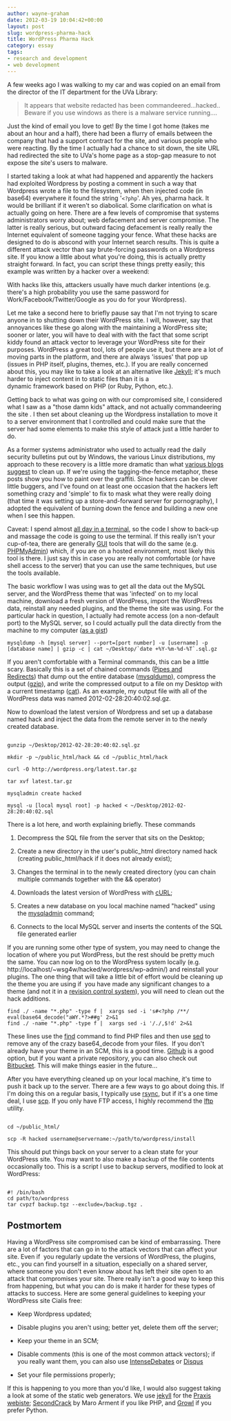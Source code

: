 ```yaml
---
author: wayne-graham
date: 2012-03-19 10:04:42+00:00
layout: post
slug: wordpress-pharma-hack
title: WordPress Pharma Hack
category: essay
tags:
- research and development
- web development
---
```


A few weeks ago I was walking to my car and was copied on an email from the director of the IT department for the UVa Library:


> It appears that website redacted has been commandeered…hacked.. Beware if you use windows as there is a malware service running….


Just the kind of email you love to get! By the time I got home (takes me about an hour and a half), there had been a flurry of emails between the company that had a support contract for the site, and various people who were reacting. By the time I actually had a chance to sit down, the site URL had redirected the site to UVa's home page as a stop-gap measure to not expose the site's users to malware.

I started taking a look at what had happened and apparently the hackers had exploited Wordpress by posting a comment in such a way that Wordpress wrote a file to the filesystem, when then injected code (in base64) everywhere it found the string '`<?php`'. Ah yes, pharma hack. It would be brilliant if it weren't so diabolical. Some clarification on what is actually going on here. There are a few levels of compromise that systems administrators worry about; web defacement and server compromise. The latter is really serious, but outward facing defacement is really really the Internet equivalent of someone tagging your fence. What these hacks are designed to do is abscond with your Internet search results. This is quite a different attack vector than say brute-forcing passwords on a Wordpress site. If you know a little about what you're doing, this is actually pretty straight forward. In fact, you can script these things pretty easily; this example was written by a hacker over a weekend:



With hacks like this, attackers usually have much darker intentions (e.g. there's a high probability you use the same password for Work/Facebook/Twitter/Google as you do for your Wordpress).

Let me take a second here to briefly pause say that I'm not trying to scare anyone in to shutting down their WordPress site. I will, however, say that annoyances like these go along with the maintaining a WordPress site; sooner or later, you will have to deal with with the fact that some script kiddy found an attack vector to leverage your WordPress site for their purposes. WordPress a great tool, lots of people use it, but there are a lot of moving parts in the platform, and there are always 'issues' that pop up (issues in PHP itself, plugins, themes, etc.). If you are really concerned about this, you may like to take a look at an alternative like [Jekyll](http://jekyllrb.com/); it's much harder to inject content in to static files than it is a dynamic framework based on PHP (or Ruby, Python, etc.).

Getting back to what was going on with our compromised site, I considered what I saw as a "those damn kids" attack, and not actually commandeering the site . I then set about cleaning up the Wordpress installation to move it to a server environment that I controlled and could make sure that the server had some elements to make this style of attack just a little harder to do.

As a former systems administrator who used to actually read the daily security bulletins put out by Windows, the various Linux distributions, my approach to these recovery is a little more dramatic than what [various blogs suggest](http://blog.sucuri.net/2010/05/simple-cleanup-solution-for-the-latest-wordpress-hack.html) to clean up. If we're using the tagging-the-fence metaphor, these posts show you how to paint over the graffiti. Since hackers can be clever little buggers, and I've found on at least one occasion that the hackers left something crazy and 'simple' to fix to mask what they were really doing (that time it was setting up a store-and-forward server for pornography), I adopted the equivalent of burning down the fence and building a new one when I see this happen.

Caveat: I spend almost [all day in a terminal](https://scholarslab.org/dh-developer/customizing-bash/), so the code I show to back-up and massage the code is going to use the terminal. If this really isn't your cup-of-tea, there are generally [GUI](http://en.wikipedia.org/wiki/Graphical_user_interface) tools that will do the same (e.g. [PHPMyAdmin](http://www.phpmyadmin.net/home_page/index.php)) which, if you are on a hosted environment, most likely this tool is there. I just say this in case you are really not comfortable (or have shell access to the server) that you can use the same techniques, but use the tools available.

The basic workflow I was using was to get all the data out the MySQL server, and the WordPress theme that was 'infected' on to my local machine, download a fresh version of WordPress, import the WordPress data, reinstall any needed plugins, and the theme the site was using. For the particular hack in question, I actually had remote access (on a non-default port) to the MySQL server, so I could actually pull the data directly from the machine to my computer ([as a gist](https://gist.github.com/883062))

```
mysqldump -h [mysql server] --port=[port number] -u [username] -p [database name] | gzip -c | cat ~/Desktop/`date +%Y-%m-%d-%T`.sql.gz
```

If you aren't comfortable with a Terminal commands, this can be a little scary. Basically this is a set of chained commands ([Pipes and Redirects](http://www.westwind.com/reference/os-x/commandline/pipes.html)) that dump out the entire database ([mysqldump](http://dev.mysql.com/doc/refman/5.1/en/mysqldump.html)), compress the output ([gzip](http://www.gzip.org/)), and write the compressed output to a file on my Desktop with a current timestamp ([cat](http://en.wikipedia.org/wiki/Cat_(Unix))). As an example, my output file with all of the WordPress data was named 2012-02-28:20:40:02.sql.gz.

Now to download the latest version of Wordpress and set up a database named hack and inject the data from the remote server in to the newly created database.

```

gunzip ~/Desktop/2012-02-28:20:40:02.sql.gz

mkdir -p ~/public_html/hack && cd ~/public_html/hack

curl -O http://wordpress.org/latest.tar.gz

tar xvf latest.tar.gz

mysqladmin create hacked

mysql -u [local mysql root] -p hacked < ~/Desktop/2012-02-28:20:40:02.sql

```

There is a lot here, and worth explaining briefly. These commands




1. Decompress the SQL file from the server that sits on the Desktop;


2. Create a new directory in the user's public_html directory named hack (creating public_html/hack if it does not already exist);


3. Changes the terminal in to the newly created directory (you can chain multiple commands together with the && operator)


4. Downloads the latest version of WordPress with [cURL](http://en.wikipedia.org/wiki/CURL);


5. Creates a new database on you local machine named "hacked" using the [mysqladmin](http://dev.mysql.com/doc/refman/5.5/en/mysqladmin.html) command;


6. Connects to the local MySQL server and inserts the contents of the SQL file generated earlier


If you are running some other type of system, you may need to change the location of where you put WordPress, but the rest should be pretty much the same. You can now log on to the WordPress system locally (e.g. http://localhost/~wsg4w/hacked/wordpress/wp-admin/) and reinstall your plugins. The one thing that will take a little bit of effort would be cleaning up the theme you are using if  you have made any significant changes to a theme (and not it in a [revision control system](http://en.wikipedia.org/wiki/Revision_control)), you will need to clean out the hack additions.

```
find ./ -name "*.php" -type f |  xargs sed -i 's#<?php /**/ eval(base64_decode("aWY.*?>##g' 2>&1
find ./ -name "*.php" -type f |  xargs sed -i '/./,$!d' 2>&1
```

These lines use the [find](http://en.wikipedia.org/wiki/Find) command to find PHP files and then use [sed](http://www.grymoire.com/Unix/Sed.html) to remove any of the crazy base64_decode from your files.  If you don't already have your theme in an SCM, this is a good time. [Github](https://github.com/) is a good option, but if you want a private repository, you can also check out [Bitbucket](https://bitbucket.org/). This will make things easier in the future...

After you have everything cleaned up on your local machine, it's time to push it back up to the server. There are a few ways to go about doing this. If I'm doing this on a regular basis, I typically use [rsync](http://en.wikipedia.org/wiki/Rsync), but if it's a one time deal, I use [scp](http://en.wikipedia.org/wiki/Scp). If you only have FTP access, I highly recommend the [lftp](http://lftp.yar.ru/) utility.

```

cd ~/public_html/

scp -R hacked username@servername:~/path/to/wordpress/install

```

This should put things back on your server to a clean state for your WordPress site. You may want to also make a backup of the file contents occasionally too. This is a script I use to backup servers, modified to look at WordPress:

```

#! /bin/bash
cd path/to/wordpress
tar cvpzf backup.tgz --exclude=/backup.tgz .

```


## Postmortem


Having a WordPress site compromised can be kind of embarrassing. There are a lot of factors that can go in to the attack vectors that can affect your site. Even if  you regularly update the versions of WordPress, the plugins, etc., you can find yourself in a situation, especially on a shared server, where someone you don't even know about has left their site open to an attack that compromises your site. There really isn't a good way to keep this from happening, but what you can do is make it harder for these types of attacks to success. Here are some general guidelines to keeping your WordPress site Cialis free:



	
  * Keep Wordpress updated;

	
  * Disable plugins you aren't using; better yet, delete them off the server;

	
  * Keep your theme in an SCM;

	
  * Disable comments (this is one of the most common attack vectors); if you really want them, you can also use [IntenseDebates](http://intensedebate.com/) or [Disqus](http://disqus.com/)

	
  * Set your file permissions properly;


If this is happening to you more than you'd like, I would also suggest taking a look at some of the static web generators. We use [jekyll](http://jekyllrb.com/) for the [Praxis webiste](https://praxis.scholarslab.org); [SecondCrack](https://github.com/marcoarment/secondcrack) by Maro Arment if you like PHP, and [Growl](https://github.com/xfire/growl/) if you prefer Python.
